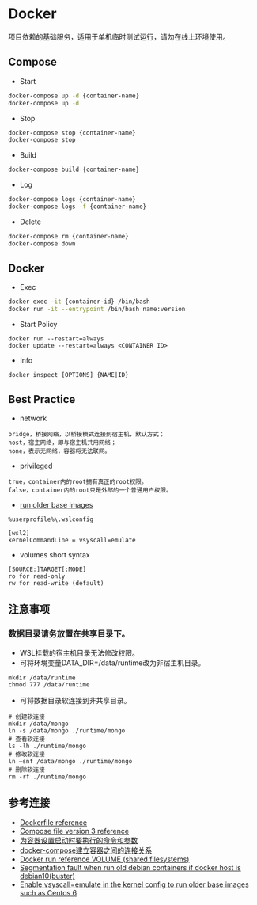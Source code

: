 # Docker
项目依赖的基础服务，适用于单机临时测试运行，请勿在线上环境使用。

## Compose
- Start
```bash
docker-compose up -d {container-name}
docker-compose up -d
```
- Stop
```bash
docker-compose stop {container-name}
docker-compose stop
```
- Build
```bash
docker-compose build {container-name}
```
- Log
```bash
docker-compose logs {container-name}
docker-compose logs -f {container-name}
```
- Delete
```bash
docker-compose rm {container-name}
docker-compose down
```

## Docker
- Exec
```bash
docker exec -it {container-id} /bin/bash
docker run -it --entrypoint /bin/bash name:version
```
- Start Policy
```
docker run --restart=always
docker update --restart=always <CONTAINER ID>
```
- Info
```
docker inspect [OPTIONS] {NAME|ID}
```

## Best Practice
- network
```
bridge，桥接网络，以桥接模式连接到宿主机，默认方式；
host，宿主网络，即与宿主机共用网络；
none，表示无网络，容器将无法联网。
```
- privileged
```
true，container内的root拥有真正的root权限。
false，container内的root只是外部的一个普通用户权限。
```
- [run older base images](https://github.com/microsoft/WSL/issues/4694)
```
%userprofile%\.wslconfig

[wsl2]
kernelCommandLine = vsyscall=emulate
```
- volumes short syntax
```
[SOURCE:]TARGET[:MODE]
ro for read-only
rw for read-write (default)
```

## 注意事项

### 数据目录请务放置在共享目录下。
- WSL挂载的宿主机目录无法修改权限。
- 可将环境变量DATA_DIR=/data/runtime改为非宿主机目录。
```
mkdir /data/runtime
chmod 777 /data/runtime
```
- 可将数据目录软连接到非共享目录。
```
# 创建软连接
mkdir /data/mongo
ln -s /data/mongo ./runtime/mongo
# 查看软连接
ls -lh ./runtime/mongo
# 修改软连接
ln –snf /data/mongo ./runtime/mongo
# 删除软连接
rm -rf ./runtime/mongo
```

## 参考连接
- [Dockerfile reference](https://docs.docker.com/engine/reference/builder/)
- [Compose file version 3 reference](https://docs.docker.com/compose/compose-file/compose-file-v3/)
- [为容器设置启动时要执行的命令和参数](https://kubernetes.io/zh/docs/tasks/inject-data-application/define-command-argument-container/)
- [docker-compose建立容器之间的连接关系](https://www.jianshu.com/p/1e80c2866a9d)
- [Docker run reference VOLUME (shared filesystems)](https://docs.docker.com/engine/reference/run/#volume-shared-filesystems)
- [Segmentation fault when run old debian containers if docker host is debian10(buster)](https://stackoverflow.com/questions/57807835/segmentation-fault-when-run-old-debian-containers-if-docker-host-is-debian10bus)
- [Enable vsyscall=emulate in the kernel config to run older base images such as Centos 6](https://github.com/microsoft/WSL/issues/4694)
